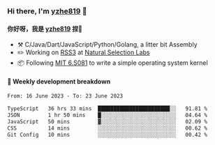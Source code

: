 ### Hi there, I'm [yzhe819](https://github.com/yzhe819) 👋

#### 你好呀，我是 [yzhe819](https://github.com/yzhe819) 捏👋

- :hammer_and_pick: C/Java/Dart/JavaScript/Python/Golang, a litter bit Assembly
- :pencil2: Working on [RSS3](https://github.com/NaturalSelectionLabs/RSS3) at [Natural Selection Labs](https://github.com/NaturalSelectionLabs)
- 📦 Following [MIT 6.S081](https://pdos.csail.mit.edu/6.S081/2020/) to write a simple operating system kernel



#### 📝 Weekly development breakdown

<!--START_SECTION:waka-->

```txt
From: 16 June 2023 - To: 23 June 2023

TypeScript   36 hrs 33 mins  ███████████████████████░░   91.81 %
JSON         1 hr 50 mins    █░░░░░░░░░░░░░░░░░░░░░░░░   04.64 %
JavaScript   50 mins         ▓░░░░░░░░░░░░░░░░░░░░░░░░   02.09 %
CSS          14 mins         ░░░░░░░░░░░░░░░░░░░░░░░░░   00.62 %
Git Config   10 mins         ░░░░░░░░░░░░░░░░░░░░░░░░░   00.42 %
```

<!--END_SECTION:waka-->



